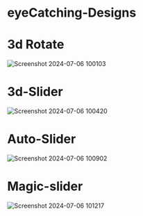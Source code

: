 # eyeCatching-Designs

# 3d Rotate
![Screenshot 2024-07-06 100103](https://github.com/parth-choudhary613/eyeCatching-Designs/assets/149800353/fc480f77-de58-4d1b-8acb-d0f3c730d512)

# 3d-Slider
![Screenshot 2024-07-06 100420](https://github.com/parth-choudhary613/eyeCatching-Designs/assets/149800353/005eaa27-455d-4656-bbc9-1777c8c9f8fc)

# Auto-Slider
![Screenshot 2024-07-06 100902](https://github.com/parth-choudhary613/eyeCatching-Designs/assets/149800353/6ff27cb6-71f4-449b-8dd2-2e30716f0dd7)

# Magic-slider
![Screenshot 2024-07-06 101217](https://github.com/parth-choudhary613/eyeCatching-Designs/assets/149800353/de6f4d0c-b4b4-4dff-affc-38af143334e6)
